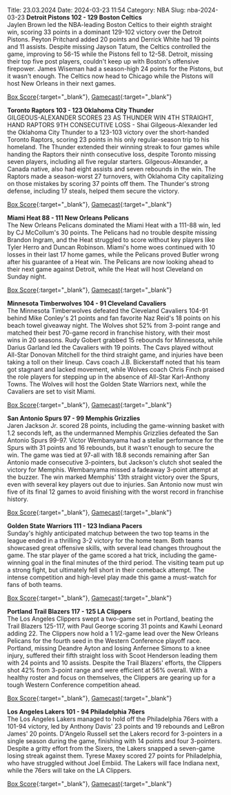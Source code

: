 Title: 23.03.2024
Date: 2024-03-23 11:54
Category: NBA 
Slug: nba-2024-03-23 
**Detroit Pistons 102 - 129 Boston Celtics**  
Jaylen Brown led the NBA-leading Boston Celtics to their eighth straight win, scoring 33 points in a dominant 129-102 victory over the Detroit Pistons. Peyton Pritchard added 20 points and Derrick White had 19 points and 11 assists. Despite missing Jayson Tatum, the Celtics controlled the game, improving to 56-15 while the Pistons fell to 12-58. Detroit, missing their top five post players, couldn't keep up with Boston's offensive firepower. James Wiseman had a season-high 24 points for the Pistons, but it wasn't enough. The Celtics now head to Chicago while the Pistons will host New Orleans in their next games. 

[Box Score](https://www.nba.com/game/bos-vs-det-0022301011/box-score){:target="_blank"}, [Gamecast](https://www.nba.com/game/bos-vs-det-0022301011){:target="_blank"}<br>

**Toronto Raptors 103 - 123 Oklahoma City Thunder**  
GILGEOUS-ALEXANDER SCORES 23 AS THUNDER WIN 4TH STRAIGHT, HAND RAPTORS 9TH CONSECUTIVE LOSS - Shai Gilgeous-Alexander led the Oklahoma City Thunder to a 123-103 victory over the short-handed Toronto Raptors, scoring 23 points in his only regular-season trip to his homeland. The Thunder extended their winning streak to four games while handing the Raptors their ninth consecutive loss, despite Toronto missing seven players, including all five regular starters. Gilgeous-Alexander, a Canada native, also had eight assists and seven rebounds in the win. The Raptors made a season-worst 27 turnovers, with Oklahoma City capitalizing on those mistakes by scoring 37 points off them. The Thunder's strong defense, including 17 steals, helped them secure the victory. 

[Box Score](https://www.nba.com/game/okc-vs-tor-0022301012/box-score){:target="_blank"}, [Gamecast](https://www.nba.com/game/okc-vs-tor-0022301012){:target="_blank"}<br>

**Miami Heat 88 - 111 New Orleans Pelicans**  
The New Orleans Pelicans dominated the Miami Heat with a 111-88 win, led by CJ McCollum's 30 points. The Pelicans had no trouble despite missing Brandon Ingram, and the Heat struggled to score without key players like Tyler Herro and Duncan Robinson. Miami's home woes continued with 10 losses in their last 17 home games, while the Pelicans proved Butler wrong after his guarantee of a Heat win. The Pelicans are now looking ahead to their next game against Detroit, while the Heat will host Cleveland on Sunday night. 

[Box Score](https://www.nba.com/game/nop-vs-mia-0022301013/box-score){:target="_blank"}, [Gamecast](https://www.nba.com/game/nop-vs-mia-0022301013){:target="_blank"}<br>

**Minnesota Timberwolves 104 - 91 Cleveland Cavaliers**  
The Minnesota Timberwolves defeated the Cleveland Cavaliers 104-91 behind Mike Conley's 21 points and fan favorite Naz Reid's 18 points on his beach towel giveaway night. The Wolves shot 52% from 3-point range and matched their best 70-game record in franchise history, with their most wins in 20 seasons. Rudy Gobert grabbed 15 rebounds for Minnesota, while Darius Garland led the Cavaliers with 19 points. The Cavs played without All-Star Donovan Mitchell for the third straight game, and injuries have been taking a toll on their lineup. Cavs coach J.B. Bickerstaff noted that his team got stagnant and lacked movement, while Wolves coach Chris Finch praised the role players for stepping up in the absence of All-Star Karl-Anthony Towns. The Wolves will host the Golden State Warriors next, while the Cavaliers are set to visit Miami. 

[Box Score](https://www.nba.com/game/cle-vs-min-0022301014/box-score){:target="_blank"}, [Gamecast](https://www.nba.com/game/cle-vs-min-0022301014){:target="_blank"}<br>

**San Antonio Spurs 97 - 99 Memphis Grizzlies**  
Jaren Jackson Jr. scored 28 points, including the game-winning basket with 1.2 seconds left, as the undermanned Memphis Grizzlies defeated the San Antonio Spurs 99-97. Victor Wembanyama had a stellar performance for the Spurs with 31 points and 16 rebounds, but it wasn't enough to secure the win. The game was tied at 97-all with 18.8 seconds remaining after San Antonio made consecutive 3-pointers, but Jackson's clutch shot sealed the victory for Memphis. Wembanyama missed a fadeaway 3-point attempt at the buzzer. The win marked Memphis' 13th straight victory over the Spurs, even with several key players out due to injuries. San Antonio now must win five of its final 12 games to avoid finishing with the worst record in franchise history. 

[Box Score](https://www.nba.com/game/mem-vs-sas-0022301015/box-score){:target="_blank"}, [Gamecast](https://www.nba.com/game/mem-vs-sas-0022301015){:target="_blank"}<br>

**Golden State Warriors 111 - 123 Indiana Pacers**  
Sunday's highly anticipated matchup between the two top teams in the league ended in a thrilling 3-2 victory for the home team. Both teams showcased great offensive skills, with several lead changes throughout the game. The star player of the game scored a hat trick, including the game-winning goal in the final minutes of the third period. The visiting team put up a strong fight, but ultimately fell short in their comeback attempt. The intense competition and high-level play made this game a must-watch for fans of both teams. 

[Box Score](https://www.nba.com/game/ind-vs-gsw-0022301016/box-score){:target="_blank"}, [Gamecast](https://www.nba.com/game/ind-vs-gsw-0022301016){:target="_blank"}<br>

**Portland Trail Blazers 117 - 125 LA Clippers**  
The Los Angeles Clippers swept a two-game set in Portland, beating the Trail Blazers 125-117, with Paul George scoring 31 points and Kawhi Leonard adding 22. The Clippers now hold a 1 1/2-game lead over the New Orleans Pelicans for the fourth seed in the Western Conference playoff race. Portland, missing Deandre Ayton and losing Anfernee Simons to a knee injury, suffered their fifth straight loss with Scoot Henderson leading them with 24 points and 10 assists. Despite the Trail Blazers' efforts, the Clippers shot 42% from 3-point range and were efficient at 56% overall. With a healthy roster and focus on themselves, the Clippers are gearing up for a tough Western Conference competition ahead. 

[Box Score](https://www.nba.com/game/lac-vs-por-0022301017/box-score){:target="_blank"}, [Gamecast](https://www.nba.com/game/lac-vs-por-0022301017){:target="_blank"}<br>

**Los Angeles Lakers 101 - 94 Philadelphia 76ers**  
The Los Angeles Lakers managed to hold off the Philadelphia 76ers with a 101-94 victory, led by Anthony Davis' 23 points and 19 rebounds and LeBron James' 20 points. D'Angelo Russell set the Lakers record for 3-pointers in a single season during the game, finishing with 14 points and four 3-pointers. Despite a gritty effort from the Sixers, the Lakers snapped a seven-game losing streak against them. Tyrese Maxey scored 27 points for Philadelphia, who have struggled without Joel Embiid. The Lakers will face Indiana next, while the 76ers will take on the LA Clippers. 

[Box Score](https://www.nba.com/game/phi-vs-lal-0022301018/box-score){:target="_blank"}, [Gamecast](https://www.nba.com/game/phi-vs-lal-0022301018){:target="_blank"}<br>

